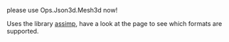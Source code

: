 please use Ops.Json3d.Mesh3d now!

Uses the library [assimp](https://github.com/assimp/assimp), have a look at the page to see which formats are supported.